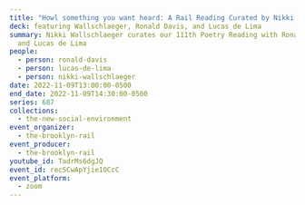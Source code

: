 ```yaml
---
title: "Howl something you want heard: A Rail Reading Curated by Nikki Wallschlaeger "
deck: featuring Wallschlaeger, Ronald Davis, and Lucas de Lima
summary: Nikki Wallschlaeger curates our 111th Poetry Reading with Ronald Davis
  and Lucas de Lima
people:
  - person: ronald-davis
  - person: lucas-de-lima
  - person: nikki-wallschlaeger
date: 2022-11-09T13:00:00-0500
end_date: 2022-11-09T14:30:00-0500
series: 687
collections:
  - the-new-social-environment
event_organizer:
  - the-brooklyn-rail
event_producer:
  - the-brooklyn-rail
youtube_id: TadrMs6dgJQ
event_id: recSCwApYjie1OCcC
event_platform:
  - zoom
---
```

